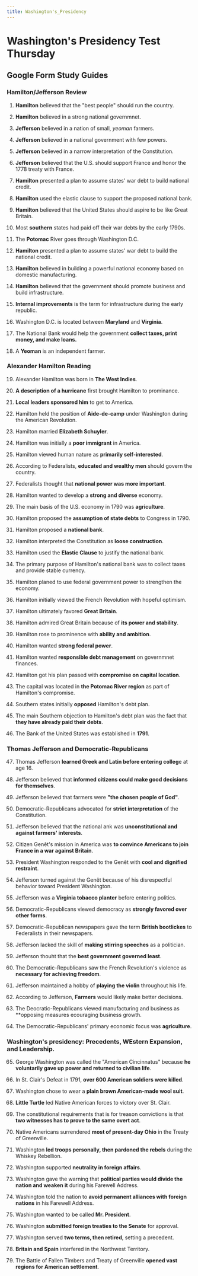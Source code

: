 ```yaml
---
title: Washington's_Presidency
---
```


# Washington's Presidency Test Thursday

## Google Form Study Guides

### Hamilton/Jefferson Review

1. **Hamilton** believed that the "best people" should run the country.

2. **Hamilton** believed in a strong national governmnet.

3. **Jefferson** believed in a nation of small, *yeoman* farmers.

4. **Jefferson** believed in a national government with few powers.

5. **Jefferson** believed in a narrow interpretation of the Constitution.

6. **Jefferson** believed that the U.S. should support France and honor the 1778 treaty with France.

7. **Hamilton** presented a plan to assume states' war debt to build national credit.

8. **Hamilton** used the elastic clause to support the proposed national bank.

9. **Hamilton** believed that the United States should aspire to be like Great Britain.

10. Most **southern** states had paid off their war debts by the early 1790s.

11. The **Potomac** River goes through Washington D.C.

12. **Hamilton** presented a plan to assume states' war debt to build the national credit.

13. **Hamilton** believed in building a powerful national economy based on domestic manufacturing.

14. **Hamilton** believed that the government should promote business and build infrastructure.

15. **Internal improvements** is the term for infrastructure during the early republic.

16. Washington D.C. is located between **Maryland** and **Virginia**.

17. The National Bank would help the government **collect taxes, print money, and make loans.**

18. A **Yeoman** is an independent farmer.

### Alexander Hamilton Reading

19. Alexander Hamilton was born in **The West Indies**.

20. **A description of a hurricane** first brought Hamilton to prominance.

21. **Local leaders sponsored him** to get to America.

22. Hamilton held the position of **Aide-de-camp** under Washington during the American Revolution.

34. Hamilton married **Elizabeth Schuyler**.

35. Hamilton was initially a **poor immigrant** in America.

36. Hamilton viewed human nature as **primarily self-interested**.

37. According to Federalists, **educated and wealthy men** should govern the country.

38. Federalists thought that **national power was more important**.

39. Hamilton wanted to develop a **strong and diverse** economy.

40. The main basis of the U.S. economy in 1790 was **agriculture**.

41. Hamilton proposed the **assumption of state debts** to Congress in 1790.

42. Hamilton proposed a **national bank**.

43. Hamilton interpreted the Constitution as **loose construction**.

44. Hamilton used the **Elastic Clause** to justify the national bank.

45. The primary purpose of Hamilton's national bank was to collect taxes and provide stable currency.

46. Hamilton planed to use federal government power to strengthen the economy.

47. Hamilton initially viewed the French Revolution with hopeful optimism.

48. Hamilton ultimately favored **Great Britain**.

49. Hamilton admired Great Britain because of **its power and stability**.

50. Hamilton rose to prominence with **ability and ambition**.

51. Hamilton wanted **strong federal power**.

52. Hamilton wanted **responsible debt management** on governmnet finances.

53. Hamilton got his plan passed with **compromise on capital location**.

54. The capital was located in **the Potomac River region** as part of Hamilton's compromise.

55. Southern states initially **opposed** Hamilton's debt plan.

56. The main Southern objection to Hamilton's debt plan was the fact that **they have already paid their debts**.

57. The Bank of the United States was established in **1791**.

### Thomas Jefferson and Democratic-Republicans

47. Thomas Jefferson **learned Greek and Latin before entering colleg**e at age 16.

59. Jefferson believed that **informed citizens could make good decisions for themselves**.

60. Jefferson believed that farmers were **"the chosen people of God"**.

61. Democratic-Republicans advocated for **strict interpretation** of the Constitution.

62. Jefferson believed that the national ank was **unconstitutional and against farmers' interests**.

63. Citizen Genêt's mission in America was **to convince Americans to join France in a war against Britain**.

64. President Washington responded to the Genêt with **cool and dignified restraint**.

65. Jefferson turned against the Genêt because of his disrespectful behavior toward President Washington.

66. Jefferson was a **Virginia tobacco planter** before entering politics.

67. Democratic-Republicans viewed democracy as **strongly favored over other forms**.

68. Democratic-Republican newspapers gave the term **British bootlickes** to Federalists in their newspapers.

69. Jefferson lacked the skill of **making stirring speeches** as a politician.

70. Jefferson thouht that the **best government governed least**.

71. The Democratic-Republicans saw the French Revolution's violence as **necessary for achieving freedom**.

72. Jefferson maintained a hobby of **playing the violin** throughout his life.

73. According to Jefferson, **Farmers** would likely make better decisions.

74. The Deocratic-Republicans viewed manufacturing and business as **opposing measures ecouraging business growth.

75. The Democratic-Republicans' primary economic focus was **agriculture**.

### Washington's presidency: Precedents, WEstern Expansion, and Leadership.

65. George Washington was called the "American Cincinnatus" because **he voluntarily gave up power and returned to civilian life**.

77. In St. Clair's Defeat in 1791, **over 600 American soldiers were killed**.

78. Washington chose to wear a **plain brown American-made wool suit**.

79. **Little Turtle** led Native American forces to victory over St. Clair.

80. The constitutional requirements that is for treason convictions is that **two witnesses has to prove to the same overt act**.

81. Native Americans surrendered **most of present-day Ohio** in the Treaty of Greenville.

82. Washington **led troops personally, then pardoned the rebels** during the Whiskey Rebellion.

83. Washington supported **neutrality in foreign affairs**.

73. Washington gave the warning that **political parties would divide the nation and weaken it** during his Farewell Address.

74. Washington told the nation to **avoid permanent alliances with foreign nations** in his Farewell Address.

75. Washington wanted to be called **Mr. President**.

76. Washington **submitted foreign treaties to the Senate** for approval.

77. Washington served **two terms, then retired**, setting a precedent.

78. **Britain and Spain** interfered in the Northwest Territory.

79. The Battle of Fallen Timbers and Treaty of Greenville **opened vast regions for American settlement**.